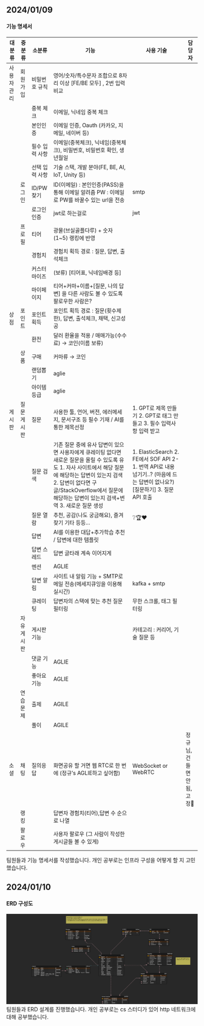 ## 2024/01/09
#### 기능 명세서
| 대분류     | 중분류    | 소분류      | 기능                                  | 사용 기술                      | 담당자    |
|------------|-----------|-------------|---------------------------------------|--------------------------------|-----------|
| 사용자관리 | 회원가입  | 비밀번호 규칙 | 영어/숫자/특수문자 조합으로 8자리 이상 [FE/BE 모두] , 2번 입력 비교 |                                  |           |
|            |           | 중복 체크    | 이메일, 닉네임 중복 체크               |                                  |           |
|            |           | 본인인증    | 이메일 인증, Oauth (카카오, 지메일, 네이버 등) |                                  |           |
|            |           | 필수 입력 사항 | 이메일(중복체크), 닉네임(중복체크), 비밀번호, 비밀번호 확인, 생년월일 |                                  |           |
|            |           | 선택 입력 사항 | 기술 스택, 개발 분야(FE, BE, AI, IoT, Unity 등) |                                  |           |
|            | 로그인    | ID/PW 찾기   | ID(이메일) : 본인인증(PASS)을 통해 이메일 알려줌 PW : 이메일로 PW를 바꿀수 있는 url을 전송 | smtp                             |           |
|            |           | 로그인 인증  | jwt로 하는걸로                         | jwt                              |           |
|            | 프로필    | 티어         | 광물(브실골플다루) + 숫자(1~5) 랭킹에 반영 |                                  |           |
|            |           | 경험치       | 경험치 획득 경로 : 질문, 답변, 출석체크 |                                  |           |
|            |           | 커스터마이즈 | (보류) [티어표, 닉네임배경 등]          |                                  |           |
|            |           | 마이페이지  | 티어+커마+이름+[질문, 나의 답변] 을 다른 사람도 볼 수 있도록 팔로우한 사람은? |                                  |           |
| 상점       | 포인트    | 포인트 획득  | 포인트 획득 경로 : 질문(횟수제한), 답변, 출석체크, 채택, 신고성공 |                                  |           |
|            |           | 환전        | 달러 환율을 적용 / 매매가능(수수료) → 코인(이름 보류) |                                  |           |
|            | 상품      | 구매        | 커마류 → 코인                        |                                  |           |
|            |           | 랜덤뽑기    | aglie                               |                                  |           |
|            |           | 아이템 등급 | aglie                               |                                  |           |
| 게시판     | 질문게시판 | 질문        | 사용한 툴, 언어, 버전, 에러메세지, 문서구조 등 필수 기재 / AI를 통한 제목선정 | 1. GPT로 제목 만들기 2. GPT로 태그 만들고 3. 필수 입력사항 입력 받고 |           |
|            |           | 질문 검색    | 기존 질문 중에 유사 답변이 있으면 사용자에게 큐레이팅 없다면 새로운 질문을 올릴 수 있도록 유도 1. 자사 사이트에서 해당 질문에 해당하는 답변이 있는지 검색 2. 답변이 없다면 구글/StackOverflow에서 질문에 해당하는 답변이 있는지 검색+번역 3. 새로운 질문 생성 | 1. ElasticSearch 2. FE에서 SOF API 2-1. 번역 API로 내용 넘기기..? (마음에 드는 답변이 없나요?)[질문하기] 3. 질문 API 호출 |           |
|            |           | 질문 열람    | 추천, 공감(나도 궁금해요), 즐겨찾기 기타 등등… | ❔🏆❤                           |           |
|            |           | 답변        | AI를 이용한 대답+추가학습 추천 / 답변에 대한 템플릿 |                                  |           |
|            |           | 답변 스레드  | 답변 글타래 계속 이어지게              |                                  |           |
|            |           | 멘션        | AGLIE                               |                                  |           |
|            |           | 답변 알림    | 사이트 내 알림 기능 + SMTP로 메일 전송(메세지큐잉을 이용해 실시간) | kafka + smtp                    |           |
|            |           | 큐레이팅    | 답변자의 스택에 맞는 추천 질문 필터링 | 무한 스크롤, 태그 필터링         |           |
|            | 자유게시판 | 게시판 기능  |                                   | 카테고리 : 커리어, 기술 질문 등  |           |
|            |           | 댓글 기능    | AGLIE                               |                                  |           |
|            |           | 좋아요 기능  | AGLIE                               |                                  |           |
|            | 연습문제  | 출제        | AGILE                               |                                  |           |
|            |           | 풀이        | AGILE                               |                                  |           |
| 소셜       | 채팅      | 질의응답     | 화면공유 할 거면 웹 RTC로 한 번에 (정규’s AGLIE하고 싶어함) | WebSocket or WebRTC             | 정규님, 건들면 안됨, 고정📌     |
|            | 랭킹      |             | 답변자 경험치(티어),답변 수 순으로 나열 |                                  |           |
|            | 팔로우    |             | 사용자 팔로우 (그 사람이 작성한 게시글들 볼 수 있게) |                                  |           |

팀원들과 기능 명세서를 작성했습니다.
개인 공부로는 인프라 구성을 어떻게 할 지 고민했습니다.
## 2024/01/10
#### ERD 구성도
![초기 erd](/hw/img/erd1.png)
팀원들과 ERD 설계를 진행했습니다. 
개인 공부로는 cs 스터디가 있어 http 네트워크에 대해 공부했습니다.



